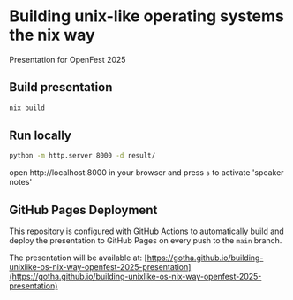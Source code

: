 # Building unix-like operating systems the nix way

Presentation for OpenFest 2025

## Build presentation

```sh
nix build
```

## Run locally

```sh
python -m http.server 8000 -d result/
```

open http://localhost:8000 in your browser and press `s` to activate 'speaker notes'

## GitHub Pages Deployment

This repository is configured with GitHub Actions to automatically build and deploy the presentation to GitHub Pages on every push to the `main` branch.

The presentation will be available at: 
[https://gotha.github.io/building-unixlike-os-nix-way-openfest-2025-presentation](https://gotha.github.io/building-unixlike-os-nix-way-openfest-2025-presentation)
